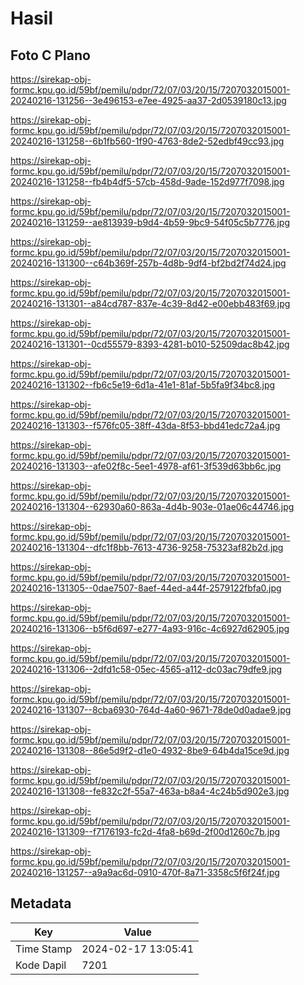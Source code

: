 # Hasil

## Foto C Plano

https://sirekap-obj-formc.kpu.go.id/59bf/pemilu/pdpr/72/07/03/20/15/7207032015001-20240216-131256--3e496153-e7ee-4925-aa37-2d0539180c13.jpg

https://sirekap-obj-formc.kpu.go.id/59bf/pemilu/pdpr/72/07/03/20/15/7207032015001-20240216-131258--6b1fb560-1f90-4763-8de2-52edbf49cc93.jpg

https://sirekap-obj-formc.kpu.go.id/59bf/pemilu/pdpr/72/07/03/20/15/7207032015001-20240216-131258--fb4b4df5-57cb-458d-9ade-152d977f7098.jpg

https://sirekap-obj-formc.kpu.go.id/59bf/pemilu/pdpr/72/07/03/20/15/7207032015001-20240216-131259--ae813939-b9d4-4b59-9bc9-54f05c5b7776.jpg

https://sirekap-obj-formc.kpu.go.id/59bf/pemilu/pdpr/72/07/03/20/15/7207032015001-20240216-131300--c64b369f-257b-4d8b-9df4-bf2bd2f74d24.jpg

https://sirekap-obj-formc.kpu.go.id/59bf/pemilu/pdpr/72/07/03/20/15/7207032015001-20240216-131301--a84cd787-837e-4c39-8d42-e00ebb483f69.jpg

https://sirekap-obj-formc.kpu.go.id/59bf/pemilu/pdpr/72/07/03/20/15/7207032015001-20240216-131301--0cd55579-8393-4281-b010-52509dac8b42.jpg

https://sirekap-obj-formc.kpu.go.id/59bf/pemilu/pdpr/72/07/03/20/15/7207032015001-20240216-131302--fb6c5e19-6d1a-41e1-81af-5b5fa9f34bc8.jpg

https://sirekap-obj-formc.kpu.go.id/59bf/pemilu/pdpr/72/07/03/20/15/7207032015001-20240216-131303--f576fc05-38ff-43da-8f53-bbd41edc72a4.jpg

https://sirekap-obj-formc.kpu.go.id/59bf/pemilu/pdpr/72/07/03/20/15/7207032015001-20240216-131303--afe02f8c-5ee1-4978-af61-3f539d63bb6c.jpg

https://sirekap-obj-formc.kpu.go.id/59bf/pemilu/pdpr/72/07/03/20/15/7207032015001-20240216-131304--62930a60-863a-4d4b-903e-01ae06c44746.jpg

https://sirekap-obj-formc.kpu.go.id/59bf/pemilu/pdpr/72/07/03/20/15/7207032015001-20240216-131304--dfc1f8bb-7613-4736-9258-75323af82b2d.jpg

https://sirekap-obj-formc.kpu.go.id/59bf/pemilu/pdpr/72/07/03/20/15/7207032015001-20240216-131305--0dae7507-8aef-44ed-a44f-2579122fbfa0.jpg

https://sirekap-obj-formc.kpu.go.id/59bf/pemilu/pdpr/72/07/03/20/15/7207032015001-20240216-131306--b5f6d697-e277-4a93-916c-4c6927d62905.jpg

https://sirekap-obj-formc.kpu.go.id/59bf/pemilu/pdpr/72/07/03/20/15/7207032015001-20240216-131306--2dfd1c58-05ec-4565-a112-dc03ac79dfe9.jpg

https://sirekap-obj-formc.kpu.go.id/59bf/pemilu/pdpr/72/07/03/20/15/7207032015001-20240216-131307--8cba6930-764d-4a60-9671-78de0d0adae9.jpg

https://sirekap-obj-formc.kpu.go.id/59bf/pemilu/pdpr/72/07/03/20/15/7207032015001-20240216-131308--86e5d9f2-d1e0-4932-8be9-64b4da15ce9d.jpg

https://sirekap-obj-formc.kpu.go.id/59bf/pemilu/pdpr/72/07/03/20/15/7207032015001-20240216-131308--fe832c2f-55a7-463a-b8a4-4c24b5d902e3.jpg

https://sirekap-obj-formc.kpu.go.id/59bf/pemilu/pdpr/72/07/03/20/15/7207032015001-20240216-131309--f7176193-fc2d-4fa8-b69d-2f00d1260c7b.jpg

https://sirekap-obj-formc.kpu.go.id/59bf/pemilu/pdpr/72/07/03/20/15/7207032015001-20240216-131257--a9a9ac6d-0910-470f-8a71-3358c5f6f24f.jpg


## Metadata

| Key        | Value               |
| ---------- | ------------------- |
| Time Stamp | 2024-02-17 13:05:41 |
| Kode Dapil | 7201                |



